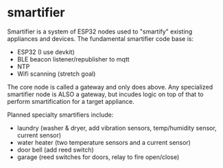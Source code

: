 # smartifier

Smartifier is a system of ESP32 nodes used to "smartify" existing appliances and devices. The fundamental smartifier code base is:
- ESP32 (I use devkit)
- BLE beacon listener/republisher to mqtt
- NTP
- Wifi scanning (stretch goal)

The core node is called a gateway and only does above. Any specialized smartifier node is ALSO a gateway, but incudes logic on top of that to perform smartification for a target appliance.

Planned specialty smartifiers include:
- laundry (washer & dryer, add vibration sensors, temp/humidity sensor, current sensor)
- water heater (two temperature sensors and a current sensor)
- door bell (add reed switch)
- garage (reed switches for doors, relay to fire open/close)

